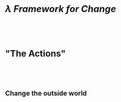 <h1 style="font-size: 210%"><em>λ Framework for Change</em></h1>
<br><br><br>
<h1 class="fragment">"The Actions"</h1>
<br><br><br>
<h2 class="fragment">Change the outside world</h2>

